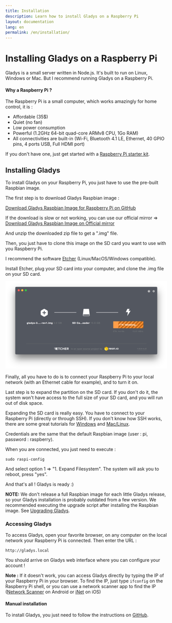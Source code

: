 ```yaml
---
title: Installation
description: Learn how to install Gladys on a Raspberry Pi
layout: documentation
lang: en
permalink: /en/installation/
---
```


# Installing Gladys on a Raspberry Pi

Gladys is a small server written in Node.js. It's built to run on Linux, Windows or Mac. But I recommend running Gladys on a Raspberry Pi.

#### Why a Raspberry Pi ?

The Raspberry Pi is a small computer, which works amazingly for home control, it is :

*   Affordable (35$)
*   Quiet (no fan)
*   Low power consumption
*   Powerful (1.2GHz 64-bit quad-core ARMv8 CPU, 1Go RAM)
*   All connectivities are built-in (Wi-Fi, Bluetooth 4.1 LE, Ethernet, 40 GPIO pins, 4 ports USB, Full HDMI port)

If you don't have one, just get started with a [Raspberry Pi starter kit](https://www.amazon.com/gp/product/B01C6Q2GSY/ref=as_li_qf_sp_asin_il_tl?ie=UTF8&tag=gladproj-20&camp=1789&creative=9325&linkCode=as2&creativeASIN=B01C6Q2GSY&linkId=8cf1724b55f8212f6525f60ea55975af).

## Installing Gladys

To install Gladys on your Raspberry Pi, you just have to use the pre-built Raspbian image.

The first step is to download Gladys Raspbian image :

[Download Gladys Raspbian Image for Raspberry Pi on GitHub](https://bit.ly/gladys-3-8-0-rev2)

If the download is slow or not working, you can use our official mirror => [Download Gladys Raspbian Image on Official mirror](https://bit.ly/gladys-3-8-0-rev2-mirror-fr2)

And unzip the downloaded zip file to get a ".img" file.

Then, you just have to clone this image on the SD card you want to use with you Raspberry Pi.

I recommend the software [Etcher](https://etcher.io/) (Linux/MacOS/Windows compatible).

Install Etcher, plug your SD card into your computer, and clone the .img file on your SD card.

<img src="/assets/images/pages/installation/etcher.png" alt="Etcher Gladys Raspberry Pi" class="img-responsive" />

Finally, all you have to do is to connect your Raspberry Pi to your local network (with an Ethernet cable for example), and to turn it on.

Last step is to expand the partition on the SD card. If you don't do it, the system won't have access to the full size of your SD card, and you will run out of disk space.

Expanding the SD card is really easy. You have to connect to your Raspberry Pi (directly or through SSH). If you don't know how SSH works, there are some great tutorials for [Windows](https://www.raspberrypi.org/documentation/remote-access/ssh/windows.md) and [Mac/Linux](https://www.raspberrypi.org/documentation/remote-access/ssh/unix.md).

Credentials are the same that the default Raspbian image (user : pi, password : raspberry).

When you are connected, you just need to execute :

    sudo raspi-config

And select option 1 => "1\. Expand Filesystem". The system will ask you to reboot, press "yes".

And that's all ! Gladys is ready :)

**NOTE:** We don't release a full Raspbian image for each little Gladys release, so your Gladys installation is probably outdated from a few version. We recommended executing the upgrade script after installing the Raspbian image. See [Upgrading Gladys](/en/installation/upgrading-gladys/).

### Accessing Gladys

To access Gladys, open your favorite browser, on any computer on the local network your Raspberry Pi is connected. Then enter the URL :

    http://gladys.local

You should arrive on Gladys web interface where you can configure your account !

**Note :** If it doesn't work, you can access Gladys directly by typing the IP of your Raspberry Pi in your browser. To find the IP, just type `ifconfig` on the Raspberry Pi shell, or you can use a network scanner app to find the IP ([Network Scanner](https://play.google.com/store/apps/details?id=com.easymobile.lan.scanner&hl=fr) on Android or [iNet](https://itunes.apple.com/fr/app/inet-network-scanner/id340793353?mt=8) on iOS)

#### Manual installation

To install Gladys, you just need to follow the instructions on [GitHub](https://github.com/gladysassistant/Gladys).
